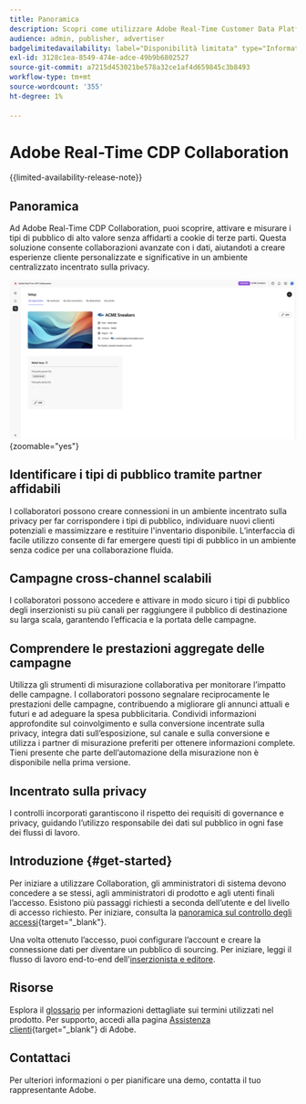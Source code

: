 ```yaml
---
title: Panoramica
description: Scopri come utilizzare Adobe Real-Time Customer Data Platform (CDP) Collaboration per scoprire, attivare e misurare i tipi di pubblico di alto valore senza affidarsi a cookie di terze parti.
audience: admin, publisher, advertiser
badgelimitedavailability: label="Disponibilità limitata" type="Informative" url="https://helpx.adobe.com/it/legal/product-descriptions/real-time-customer-data-platform-collaboration.html newtab=true"
exl-id: 3128c1ea-8549-474e-adce-49b9b6802527
source-git-commit: a7215d453021be578a32ce1af4d659845c3b8493
workflow-type: tm+mt
source-wordcount: '355'
ht-degree: 1%

---
```


# Adobe Real-Time CDP Collaboration

{{limited-availability-release-note}}

## Panoramica

Ad Adobe Real-Time CDP Collaboration, puoi scoprire, attivare e misurare i tipi di pubblico di alto valore senza affidarti a cookie di terze parti. Questa soluzione consente collaborazioni avanzate con i dati, aiutandoti a creare esperienze cliente personalizzate e significative in un ambiente centralizzato incentrato sulla privacy.

![Pagina di configurazione di Real-Time CDP Collaboration, in cui viene visualizzata un&#39;organizzazione.](/help/assets/overview/set-up.png){zoomable="yes"}

## Identificare i tipi di pubblico tramite partner affidabili

I collaboratori possono creare connessioni in un ambiente incentrato sulla privacy per far corrispondere i tipi di pubblico, individuare nuovi clienti potenziali e massimizzare e restituire l&#39;inventario disponibile. L’interfaccia di facile utilizzo consente di far emergere questi tipi di pubblico in un ambiente senza codice per una collaborazione fluida.

## Campagne cross-channel scalabili

I collaboratori possono accedere e attivare in modo sicuro i tipi di pubblico degli inserzionisti su più canali per raggiungere il pubblico di destinazione su larga scala, garantendo l’efficacia e la portata delle campagne.

## Comprendere le prestazioni aggregate delle campagne

Utilizza gli strumenti di misurazione collaborativa per monitorare l’impatto delle campagne. I collaboratori possono segnalare reciprocamente le prestazioni delle campagne, contribuendo a migliorare gli annunci attuali e futuri e ad adeguare la spesa pubblicitaria. Condividi informazioni approfondite sul coinvolgimento e sulla conversione incentrate sulla privacy, integra dati sull’esposizione, sul canale e sulla conversione e utilizza i partner di misurazione preferiti per ottenere informazioni complete. Tieni presente che parte dell’automazione della misurazione non è disponibile nella prima versione.

## Incentrato sulla privacy

I controlli incorporati garantiscono il rispetto dei requisiti di governance e privacy, guidando l’utilizzo responsabile dei dati sul pubblico in ogni fase dei flussi di lavoro.

## Introduzione {#get-started}

Per iniziare a utilizzare Collaboration, gli amministratori di sistema devono concedere a se stessi, agli amministratori di prodotto e agli utenti finali l’accesso. Esistono più passaggi richiesti a seconda dell’utente e del livello di accesso richiesto. Per iniziare, consulta la [panoramica sul controllo degli accessi](/help/guide/permissions/overview.md){target="_blank"}.

Una volta ottenuto l’accesso, puoi configurare l’account e creare la connessione dati per diventare un pubblico di sourcing. Per iniziare, leggi il flusso di lavoro end-to-end dell&#39;[inserzionista e editore](/help/guide/overview/end-to-end-workflow.md).

## Risorse

Esplora il [glossario](/help/guide/glossary.md) per informazioni dettagliate sui termini utilizzati nel prodotto. Per supporto, accedi alla pagina [Assistenza clienti](https://experienceleague.adobe.com/home?lang=it&support-tab=open-ticket#support){target="_blank"} di Adobe.

## Contattaci

Per ulteriori informazioni o per pianificare una demo, contatta il tuo rappresentante Adobe.

